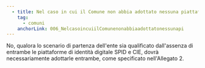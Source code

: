 ```yaml
---
  - title: Nel caso in cui il Comune non abbia adottato nessuna piattaforma di identità digitale SPID e CIE, può fare richiesta per l'adozione di una sola delle due?
    tag:
      - comuni
    anchorLink: 006_NelcasoincuiilComunenonabbiaadottatonessunapi
---
```


No, qualora lo scenario di partenza dell'ente sia qualificato dall'assenza di entrambe le piattaforme di identità digitale SPID e CIE, dovrà necessariamente adottarle entrambe, come specificato nell'Allegato 2.